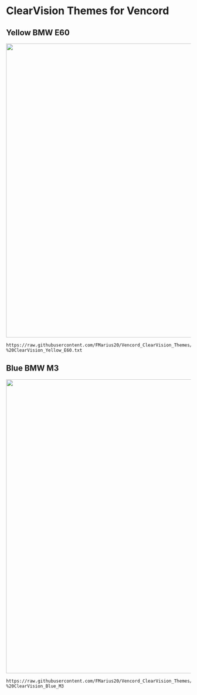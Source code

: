 
# ClearVision Themes for Vencord



## Yellow BMW E60

<img src="https://c4.wallpaperflare.com/wallpaper/167/130/357/car-rims-bmw-e60-wallpaper-preview.jpg" width="800">

```
https://raw.githubusercontent.com/FMarius20/Vencord_ClearVision_Themes/main/Yellow%20-%20ClearVision_Yellow_E60.txt
```


## Blue BMW M3

<img src="https://images.alphacoders.com/485/485352.jpg" width="800">

```
https://raw.githubusercontent.com/FMarius20/Vencord_ClearVision_Themes/main/Blue%20-%20ClearVision_Blue_M3
```
